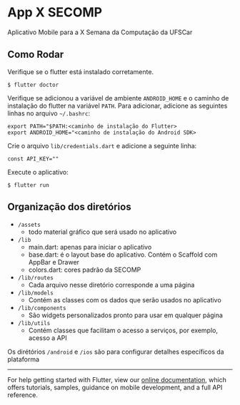 # App X SECOMP

Aplicativo Mobile para a X Semana da Computação da UFSCar

## Como Rodar

Verifique se o flutter está instalado corretamente.

```
$ flutter doctor
```

Verifique se adicionou a variável de ambiente ``ANDROID_HOME`` e o caminho de instalação do flutter na variável ``PATH``.
Para adicionar, adicione as seguintes linhas no arquivo ``~/.bashrc``:

```
export PATH="$PATH:<caminho de instalação do Flutter>
export ANDROID_HOME="<caminho de instalação do Android SDK>
```

Crie o arquivo ``lib/credentials.dart`` e adicione a seguinte linha:
```
const API_KEY=""
```

Execute o aplicativo:

```
$ flutter run
```


## Organização dos diretórios

- ``/assets``
    - todo material gráfico que será usado no aplicativo
- ``/lib`` 
    - main.dart: apenas para iniciar o aplicativo
    - base.dart: é o layout base do aplicativo. Contém o Scaffold com AppBar e Drawer
    - colors.dart: cores padrão da SECOMP 
- ``/lib/routes``
    - Cada arquivo nesse diretório corresponde a uma página
- ``/lib/models``
    - Contém as classes com os dados que serão usados no aplicativo
- ``/lib/components``
    - São widgets personalizados pronto para usar em qualquer página
- ``/lib/utils``
    - Contém classes que facilitam o acesso a serviços, por exemplo, acesso a API

Os dirétórios ``/android`` e ``/ios`` são para configurar detalhes específicos da plataforma

----

For help getting started with Flutter, view our 
[online documentation](https://flutter.io/docs), which offers tutorials, 
samples, guidance on mobile development, and a full API reference.
